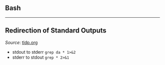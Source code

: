 ## Bash
__________________________________________________________________________________________  

## Redirection of Standard Outputs  
*Source*: [tldp.org](http://tldp.org/HOWTO/Bash-Prog-Intro-HOWTO-3.html)  

- stdout to stderr `grep da * 1>&2`
- stderr to stdout `grep * 2>&1`
